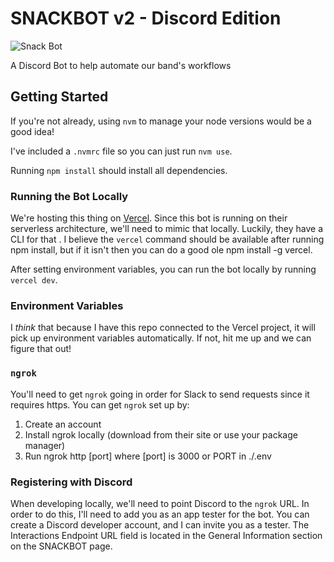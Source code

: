 # SNACKBOT v2 - Discord Edition

![Snack Bot](https://i.imgur.com/gWyAtsG.jpg)

A Discord Bot to help automate our band's workflows

## Getting Started

If you're not already, using `nvm` to manage your node versions would be a good
idea!

I've included a `.nvmrc` file so you can just run `nvm use`. 

Running `npm install` should install all dependencies. 

### Running the Bot Locally

We're hosting this thing on [Vercel](https://vercel.com). Since this bot is
running on their serverless architecture, we'll need to mimic that locally.
Luckily, they have a CLI for that . I believe the `vercel` command should be
available after running npm install, but if it isn't then you can do a good ole
npm install -g vercel.

After setting environment variables, you can run the bot locally by running
`vercel dev`.

### Environment Variables

I *think* that because I have this repo connected to the Vercel project, it
will pick up environment variables automatically. If not, hit me up and we can
figure that out!

### `ngrok`

You'll need to get `ngrok` going in order for Slack to send requests since it
requires https. You can get `ngrok` set up by:

  1. Create an account
  2. Install ngrok locally (download from their site or use your package manager)
  3. Run ngrok http [port] where [port] is 3000 or PORT in ./.env

### Registering with Discord

When developing locally, we'll need to point Discord to the `ngrok` URL. In
order to do this, I'll need to add you as an app tester for the bot. You can
create a Discord developer account, and I can invite you as a tester. The
Interactions Endpoint URL field is located in the General Information section
on the SNACKBOT page.
